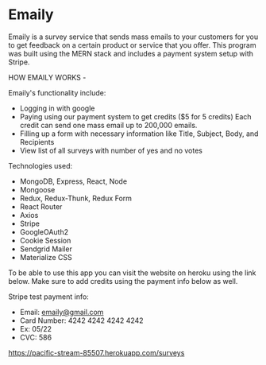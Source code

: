 # Emaily


Emaily is a survey service that sends mass emails to your customers for you to get feedback on a certain product or service that you offer. This program was built using the MERN stack and includes a payment system setup with Stripe.

HOW EMAILY WORKS -

Emaily's functionality include:
  - Logging in with google
  - Paying using our payment system to get credits ($5 for 5 credits)
    Each credit can send one mass email up to 200,000 emails.
  - Filling up a form with necessary information like
    Title, Subject, Body, and Recipients
   - View list of all surveys with number of yes and no votes

Technologies used:
  - MongoDB, Express, React, Node
  - Mongoose
  - Redux, Redux-Thunk, Redux Form
  - React Router
  - Axios
  - Stripe
  - GoogleOAuth2
  - Cookie Session
  - Sendgrid Mailer
  - Materialize CSS
  
To be able to use this app you can visit the website on heroku using the link below. Make sure to add credits using the payment info below as well.

Stripe test payment info:
 - Email: emaily@gmail.com
 - Card Number: 4242 4242 4242 4242
 - Ex: 05/22
 - CVC: 586

https://pacific-stream-85507.herokuapp.com/surveys
